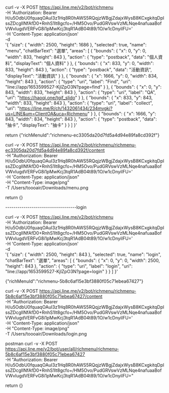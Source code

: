 curl -v -X POST https://api.line.me/v2/bot/richmenu \
-H 'Authorization: Bearer H/u5OdbU0fquaqOAuI3z1Hq8R0hAWS5RQqjzWBgjZdajxWysB8KCxgkitqDplssZDcgIINfAfD0+RnhS1It8gcfo+/HM5Ovo/PudGRVswVzMLNqe4nafuaaBofVWvIugdVERFvG8i1pMwKcj3tqR1AdB04t89/1O/w1cDnyilFU=' \
-H 'Content-Type: application/json' \
-d \
'{
    "size": {
      "width": 2500,
      "height": 1686
    },
    "selected": true,
    "name": "menu",
    "chatBarText": "選單",
    "areas": [
      {
        "bounds": {
          "x": 0,
          "y": 0,
          "width": 833,
          "height": 843
        },
        "action": {
          "type": "postback",
          "data": "個人資料",
          "displayText": "個人資料"
        }
      },
      {
        "bounds": {
          "x": 833,
          "y": 0,
          "width": 833,
          "height": 843
        },
        "action": {
          "type": "postback",
          "data": "活動資訊",
          "displayText": "活動資訊"
        }
      },
      {
        "bounds": {
          "x": 1666,
          "y": 0,
          "width": 834,
          "height": 843
        },
        "action": {
          "type": "uri",
          "label": "Find",
          "uri": "line://app/1653599527-KjlZpO3N?page=find"
        }
      },
      {
        "bounds": {
          "x": 0,
          "y": 843,
          "width": 833,
          "height": 843
        },
        "action": {
          "type": "uri",
          "label": "QA",
          "uri": "https://haoqi.one/tgif_slido"
        }
      },
      {
        "bounds": {
          "x": 833,
          "y": 843,
          "width": 833,
          "height": 843
        },
        "action": {
          "type": "uri",
          "label": "collect",
          "uri": "https://line.me/R/ch/1432061434/234mvgki?us=LINE&um=ClientOA&uca=Richmenu"
        }
      },
      {
        "bounds": {
          "x": 1666,
          "y": 843,
          "width": 834,
          "height": 843
        },
        "action": {
          "type": "postback",
          "data": "抽卡",
          "displayText": "抽卡"
        }
      }
   ]
}'

return {"richMenuId":"richmenu-ec3305da20d7fd5a4d94e89fa8cd392f"}

curl -v -X POST https://api.line.me/v2/bot/richmenu/richmenu-ec3305da20d7fd5a4d94e89fa8cd392f/content \
-H "Authorization: Bearer H/u5OdbU0fquaqOAuI3z1Hq8R0hAWS5RQqjzWBgjZdajxWysB8KCxgkitqDplssZDcgIINfAfD0+RnhS1It8gcfo+/HM5Ovo/PudGRVswVzMLNqe4nafuaaBofVWvIugdVERFvG8i1pMwKcj3tqR1AdB04t89/1O/w1cDnyilFU=' \
-H 'Content-Type: application/json" \
-H "Content-Type: image/png" \
-T /Users/toooair/Downloads/menu.png

return {}

-----------------------------------login

curl -v -X POST https://api.line.me/v2/bot/richmenu \
-H 'Authorization: Bearer H/u5OdbU0fquaqOAuI3z1Hq8R0hAWS5RQqjzWBgjZdajxWysB8KCxgkitqDplssZDcgIINfAfD0+RnhS1It8gcfo+/HM5Ovo/PudGRVswVzMLNqe4nafuaaBofVWvIugdVERFvG8i1pMwKcj3tqR1AdB04t89/1O/w1cDnyilFU=' \
-H 'Content-Type: application/json' \
-d \
'{
    "size": {
      "width": 2500,
      "height": 843
    },
    "selected": true,
    "name": "login",
    "chatBarText": "選單",
    "areas": [
      {
        "bounds": {
          "x": 0,
          "y": 0,
          "width": 2500,
          "height": 843
        },
        "action": {
          "type": "uri",
          "label": "login",
          "uri": "line://app/1653599527-KjlZpO3N?page=login"
        }
      }
   ]
}'

{"richMenuId":"richmenu-5b8c6af15e3bf3880f05c71ebea67427"}

curl -v -X POST https://api.line.me/v2/bot/richmenu/richmenu-5b8c6af15e3bf3880f05c71ebea67427/content \
-H "Authorization: Bearer H/u5OdbU0fquaqOAuI3z1Hq8R0hAWS5RQqjzWBgjZdajxWysB8KCxgkitqDplssZDcgIINfAfD0+RnhS1It8gcfo+/HM5Ovo/PudGRVswVzMLNqe4nafuaaBofVWvIugdVERFvG8i1pMwKcj3tqR1AdB04t89/1O/w1cDnyilFU=' \
-H 'Content-Type: application/json" \
-H "Content-Type: image/png" \
-T /Users/toooair/Downloads/login.png

postman
curl -v -X POST https://api.line.me/v2/bot/user/all/richmenu/richmenu-5b8c6af15e3bf3880f05c71ebea67427 \
-H "Authorization: Bearer H/u5OdbU0fquaqOAuI3z1Hq8R0hAWS5RQqjzWBgjZdajxWysB8KCxgkitqDplssZDcgIINfAfD0+RnhS1It8gcfo+/HM5Ovo/PudGRVswVzMLNqe4nafuaaBofVWvIugdVERFvG8i1pMwKcj3tqR1AdB04t89/1O/w1cDnyilFU="

return {}